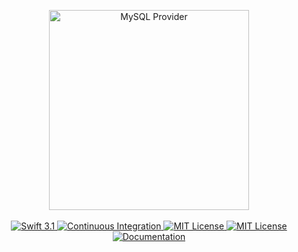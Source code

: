 <p align="center">
    <img src="https://cloud.githubusercontent.com/assets/1342803/24603674/0f588712-1862-11e7-9056-0945f27d62be.png" width="320" alt="MySQL Provider">
    <br>
    <br>
    <a href="https://swift.org" target="_blank">
        <img src="http://img.shields.io/badge/swift-3.1-92A8D1.svg" alt="Swift 3.1">
    </a>
    <a href="https://circleci.com/gh/vapor/mysql-provider" target="_blank">
        <img src="http://img.shields.io/badge/ci-tested-B0B1CE.svg" alt="Continuous Integration">
    </a>
    <a href="LICENSE" target="_blank">
        <img src="http://img.shields.io/badge/license-MIT-C5B9CD.svg" alt="MIT License">
    </a>
    <a href="http://vapor.team" target="_blank">
        <img src="http://img.shields.io/badge/slack-team-D9C0CB.svg" alt="MIT License">
    </a>
    <a href="http://beta.docs.vapor.codes/mysql/package/" target="_blank">
        <img src="http://img.shields.io/badge/read_the-docs-F7CAC9.svg" alt="Documentation">
    </a>
</center>
